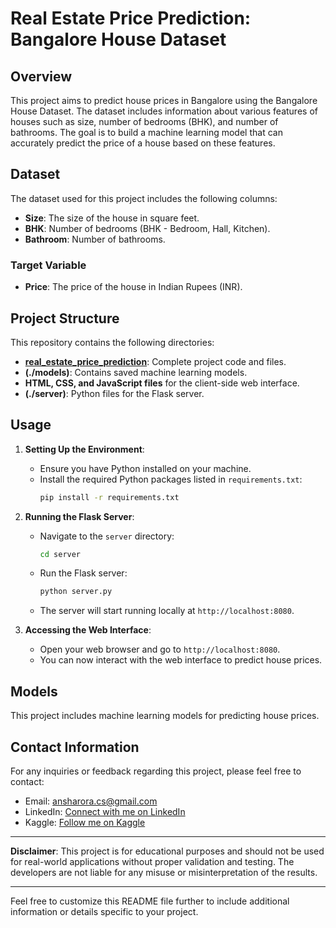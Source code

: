 # Real Estate Price Prediction: Bangalore House Dataset

## Overview
This project aims to predict house prices in Bangalore using the Bangalore House Dataset. The dataset includes information about various features of houses such as size, number of bedrooms (BHK), and number of bathrooms. The goal is to build a machine learning model that can accurately predict the price of a house based on these features.

## Dataset
The dataset used for this project includes the following columns:
- **Size**: The size of the house in square feet.
- **BHK**: Number of bedrooms (BHK - Bedroom, Hall, Kitchen).
- **Bathroom**: Number of bathrooms.
  
### Target Variable
- **Price**: The price of the house in Indian Rupees (INR).

## Project Structure
This repository contains the following directories:
- **[real_estate_price_prediction](./real_estate_price_prediction)**: Complete project code and files.
- **(./models)**: Contains saved machine learning models.
- **HTML, CSS, and JavaScript files** for the client-side web interface.
- **(./server)**: Python files for the Flask server.
  

## Usage
1. **Setting Up the Environment**:
   - Ensure you have Python installed on your machine.
   - Install the required Python packages listed in `requirements.txt`:
     ```bash
     pip install -r requirements.txt
     ```

2. **Running the Flask Server**:
   - Navigate to the `server` directory:
     ```bash
     cd server
     ```
   - Run the Flask server:
     ```bash
     python server.py
     ```
   - The server will start running locally at `http://localhost:8080`.

3. **Accessing the Web Interface**:
   - Open your web browser and go to `http://localhost:8080`.
   - You can now interact with the web interface to predict house prices.

## Models
This project includes  machine learning models for predicting house prices. 

## Contact Information
For any inquiries or feedback regarding this project, please feel free to contact:
- Email: ansharora.cs@gmail.com
- LinkedIn: [Connect with me on LinkedIn](https://www.linkedin.com/in/ansh-arora-data-scientist)
- Kaggle: [Follow me on Kaggle](https://www.kaggle.com/ansh1529)

---

**Disclaimer**: This project is for educational purposes and should not be used for real-world applications without proper validation and testing. The developers are not liable for any misuse or misinterpretation of the results.

---

Feel free to customize this README file further to include additional information or details specific to your project.

